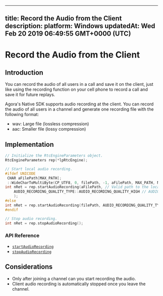 
---
title: Record the Audio from the Client
description: 
platform: Windows
updatedAt: Wed Feb 20 2019 06:49:55 GMT+0000 (UTC)
---
# Record the Audio from the Client
## Introduction

You can record the audio of all users in a call and save it on the client, just like using the recording function on your cell phone to record a call and save it for future replays. 

Agora's Native SDK supports audio recording at the client. You can record the audio of all users in a channel and generate one recording file with the following format: 

- wav: Large file (lossless compression)
- aac: Smaller file (lossy compression)

## Implementation

````C++
// Initialize the RtcEngineParameters object.
RtcEngineParameters rep(*lpRtcEngine);

// Start local audio recording. 
#ifdef UNICODE
 CHAR aFilePath[MAX_PATH];
 ::WideCharToMultiByte(CP_UTF8, 0, filePath, -1, aFilePath, MAX_PATH, NULL, NULL);
int nRet = rep.startAudioRecording(aFilePath, // Valid path to the local recording file.
	AUDIO_RECORDING_QUALITY_TYPE::AUDIO_RECORDING_QUALITY_HIGH // AUDIO_RECORDING_QUALITY_HIGH|MEDIUM|LOW
	);
#else
int nRet = rep.startAudioRecording(filePath, AUDIO_RECORDING_QUALITY_TYPE::AUDIO_RECORDING_QUALITY_HIGH);
#endif

// Stop audio recording. 
int nRet = rep.stopAudioRecording();

````

### API Reference

* [`startAudioRecording`](https://docs.agora.io/en/Interactive%20Broadcast/API%20Reference/cpp/classagora_1_1rtc_1_1_rtc_engine_parameters.html#acb567614081900eaaf94d02b7c809af5)
* [`stopAudioRecording`](https://docs.agora.io/en/Interactive%20Broadcast/API%20Reference/cpp/classagora_1_1rtc_1_1_rtc_engine_parameters.html#ac5f5a19d5f32d7f7d7d2765caafcdaec)

## Considerations

- Only after joining a channel can you start recording the audio.
- Client audio recording is automatically stopped once you leave the channel. 
